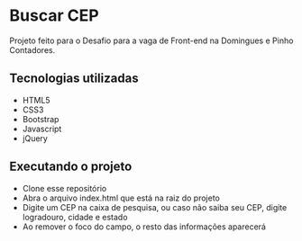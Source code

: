  # Buscar CEP

 Projeto feito para o Desafio para a vaga de Front-end na Domingues e Pinho Contadores.

## Tecnologias utilizadas

- HTML5
- CSS3
- Bootstrap
- Javascript
- jQuery

 ## Executando o projeto

- Clone esse repositório
- Abra o arquivo index.html que está na raiz do projeto
- Digite um CEP na caixa de pesquisa, ou caso não saiba seu CEP, digite logradouro, cidade e estado
- Ao remover o foco do campo, o resto das informações aparecerá




